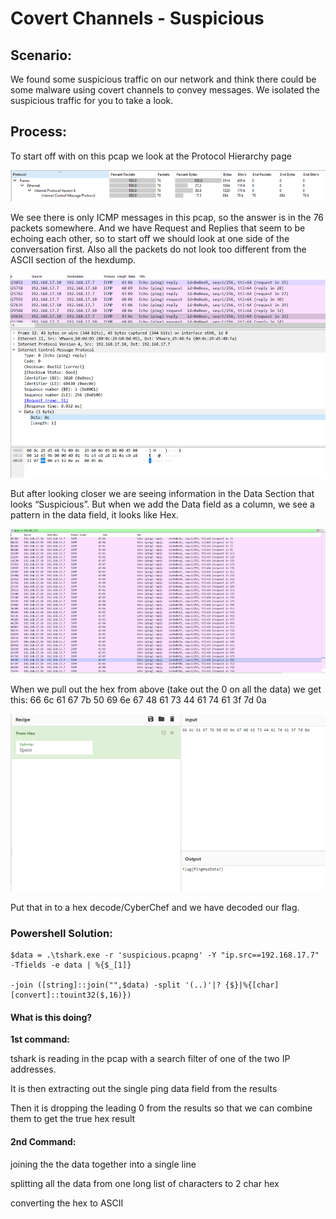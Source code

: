 # Covert Channels - Suspicious

## **Scenario**:&#x20;

We found some suspicious traffic on our network and think there could be some malware using covert channels to convey messages. We isolated the suspicious traffic for you to take a look.

## **Process**:

To start off with on this pcap we look at the Protocol Hierarchy page

![](<../.gitbook/assets/image (6).png>)

We see there is only ICMP messages in this pcap, so the answer is in the 76 packets somewhere. And we have Request and Replies that seem to be echoing each other, so to start off we should look at one side of the conversation first. Also all the packets do not look too different from the ASCII section of the hexdump.

![](<../.gitbook/assets/image (3).png>)

But after looking closer we are seeing information in the Data Section that looks “Suspicious”. But when we add the Data field as a column, we see a pattern in the data field, it looks like Hex.

![](<../.gitbook/assets/image (9).png>)

When we pull out the hex from above (take out the 0 on all the data) we get this: 66 6c 61 67 7b 50 69 6e 67 48 61 73 44 61 74 61 3f 7d 0a

![](<../.gitbook/assets/image (2).png>)

Put that in to a hex decode/CyberChef and we have decoded our flag.



### **Powershell Solution:**

```
$data = .\tshark.exe -r 'suspicious.pcapng' -Y "ip.src==192.168.17.7" -Tfields -e data | %{$_[1]}

-join ([string]::join("",$data) -split '(..)'|? {$}|%{[char][convert]::touint32($,16)})
```

#### What is this doing?

**1st command:**

tshark is reading in the pcap with a search filter of one of the two IP addresses.

It is then extracting out the single ping data field from the results

Then it is dropping the leading 0 from the results so that we can combine them to get the true hex result

#### **2nd Command:**

joining the the data together into a single line

splitting all the data from one long list of characters to 2 char hex

converting the hex to ASCII

